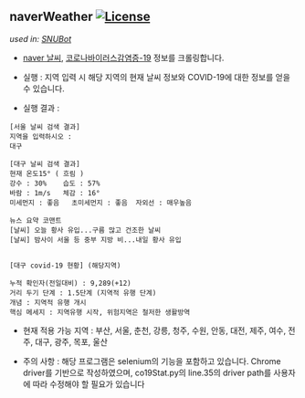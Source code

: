 naverWeather [![License](https://img.shields.io/badge/License-Apache%202.0-blue.svg)](https://opensource.org/licenses/Apache-2.0)
---
*used in: [SNUBot](https://github.com/norangLemon/snuBot)*

* [naver 날씨](https://weather.naver.com/), [코로나바이러스감염증-19](http://ncov.mohw.go.kr/) 정보를 크롤링합니다.

* 실행 : 지역 입력 시 해당 지역의 현재 날씨 정보와 COVID-19에 대한 정보를 얻을 수 있습니다.

* 실행 결과 :
```
[서울 날씨 검색 결과]
지역을 입력하시오 : 
대구

[대구 날씨 검색 결과]
현재 온도15° ( 흐림 )
강수 : 30%	습도 : 57%
바람 : 1m/s	체감 : 16°
미세먼지 : 좋음	초미세먼지 : 좋음	자외선 : 매우높음

뉴스 요약 코맨트
[날씨] 오늘 황사 유입...구름 많고 건조한 날씨
[날씨] 밤사이 서울 등 중부 지방 비...내일 황사 유입


[대구 covid-19 현황] (해당지역)

누적 확인자(전일대비) : 9,289(+12)
거리 두기 단계 : 1.5단계 (지역적 유행 단계)
개념 : 지역적 유행 개시
핵심 메세지 : 지역유행 시작, 위험지역은 철저한 생활방역
```
* 현재 적용 가능 지역 : 부산, 서울, 춘천, 강릉, 청주, 수원, 안동, 대전, 제주, 여수, 전주, 대구, 광주, 목포, 울산

* 주의 사항 : 해당 프로그램은 selenium의 기능을 포함하고 있습니다. Chrome driver를 기반으로 작성하였으며, co19Stat.py의 line.35의 driver path를 사용자에 따라 수정해야 할 필요가 있습니다